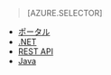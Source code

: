 > [AZURE.SELECTOR] 
- [ポータル](../articles/media-services/media-services-portal-configure-content-key-auth-policy.md)
- [.NET](../articles/media-services/media-services-dotnet-configure-content-key-auth-policy.md)
- [REST API](../articles/media-services/media-services-rest-configure-content-key-auth-policy.md)
- [Java](https://github.com/southworkscom/azure-sdk-for-media-services-java-samples)
